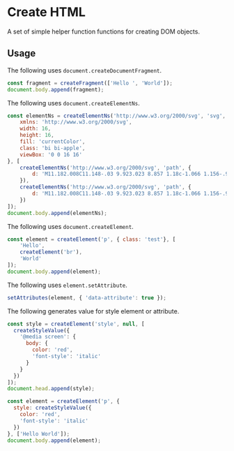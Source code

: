 # Create HTML

A set of simple helper function functions for creating DOM objects.

## Usage

The following uses `document.createDocumentFragment`.

``` JavaScript
const fragment = createFragment(['Hello ', 'World']);
document.body.append(fragment);
```

The following uses `document.createElementNs`.

``` JavaScript
const elementNs = createElementNs('http://www.w3.org/2000/svg', 'svg', {
	xmlns: 'http://www.w3.org/2000/svg',
	width: 16,
	height: 16,
	fill: 'currentColor',
	class: 'bi bi-apple',
	viewBox: '0 0 16 16'
}, [
	createElementNs('http://www.w3.org/2000/svg', 'path', {
		d: 'M11.182.008C11.148-.03 9.923.023 8.857 1.18c-1.066 1.156-.902 2.482-.878 2.516.024.034 1.52.087 2.475-1.258.955-1.345.762-2.391.728-2.43zm3.314 11.733c-.048-.096-2.325-1.234-2.113-3.422.212-2.189 1.675-2.789 1.698-2.854.023-.065-.597-.79-1.254-1.157a3.692 3.692 0 0 0-1.563-.434c-.108-.003-.483-.095-1.254.116-.508.139-1.653.589-1.968.607-.316.018-1.256-.522-2.267-.665-.647-.125-1.333.131-1.824.328-.49.196-1.422.754-2.074 2.237-.652 1.482-.311 3.83-.067 4.56.244.729.625 1.924 1.273 2.796.576.984 1.34 1.667 1.659 1.899.319.232 1.219.386 1.843.067.502-.308 1.408-.485 1.766-.472.357.013 1.061.154 1.782.539.571.197 1.111.115 1.652-.105.541-.221 1.324-1.059 2.238-2.758.347-.79.505-1.217.473-1.282z'
	}),
	createElementNs('http://www.w3.org/2000/svg', 'path', {
		d: 'M11.182.008C11.148-.03 9.923.023 8.857 1.18c-1.066 1.156-.902 2.482-.878 2.516.024.034 1.52.087 2.475-1.258.955-1.345.762-2.391.728-2.43zm3.314 11.733c-.048-.096-2.325-1.234-2.113-3.422.212-2.189 1.675-2.789 1.698-2.854.023-.065-.597-.79-1.254-1.157a3.692 3.692 0 0 0-1.563-.434c-.108-.003-.483-.095-1.254.116-.508.139-1.653.589-1.968.607-.316.018-1.256-.522-2.267-.665-.647-.125-1.333.131-1.824.328-.49.196-1.422.754-2.074 2.237-.652 1.482-.311 3.83-.067 4.56.244.729.625 1.924 1.273 2.796.576.984 1.34 1.667 1.659 1.899.319.232 1.219.386 1.843.067.502-.308 1.408-.485 1.766-.472.357.013 1.061.154 1.782.539.571.197 1.111.115 1.652-.105.541-.221 1.324-1.059 2.238-2.758.347-.79.505-1.217.473-1.282z'
	})
]);
document.body.append(elementNs);
```

The following uses `document.createElement`.

``` JavaScript
const element = createElement('p', { class: 'test'}, [
	'Hello',
	createElement('br'),
	'World'
]);
document.body.append(element);
```

The following uses `element.setAttribute`.

``` JavaScript
setAttributes(element, { 'data-attribute': true });
```

The following generates value for style element or attribute.

``` JavaScript
const style = createElement('style', null, [
  createStyleValue({
    '@media screen': {
      body: {
        color: 'red',
        'font-style': 'italic'
      }
    }
  })
]);
document.head.append(style);

const element = createElement('p', {
  style: createStyleValue({
    color: 'red',
    'font-style': 'italic'
  })
}, ['Hello World']);
document.body.append(element);
```
